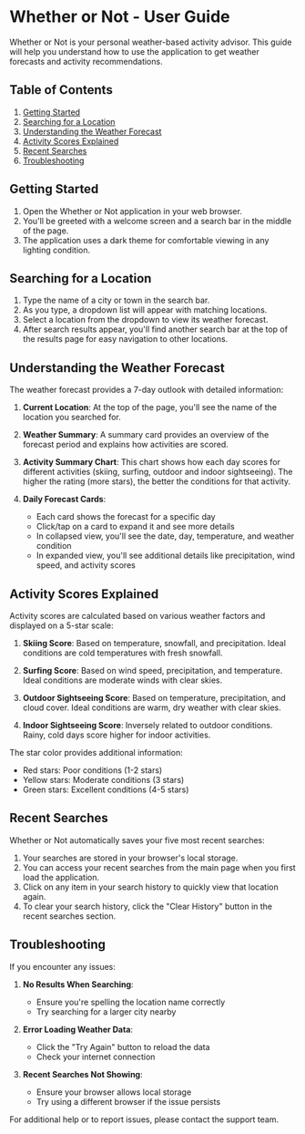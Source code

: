 # Whether or Not - User Guide

Whether or Not is your personal weather-based activity advisor. This guide will help you understand how to use the application to get weather forecasts and activity recommendations.

## Table of Contents

1. [Getting Started](#getting-started)
2. [Searching for a Location](#searching-for-a-location)
3. [Understanding the Weather Forecast](#understanding-the-weather-forecast)
4. [Activity Scores Explained](#activity-scores-explained)
5. [Recent Searches](#recent-searches)
6. [Troubleshooting](#troubleshooting)

## Getting Started

1. Open the Whether or Not application in your web browser.
2. You'll be greeted with a welcome screen and a search bar in the middle of the page.
3. The application uses a dark theme for comfortable viewing in any lighting condition.

## Searching for a Location

1. Type the name of a city or town in the search bar.
2. As you type, a dropdown list will appear with matching locations.
3. Select a location from the dropdown to view its weather forecast.
4. After search results appear, you'll find another search bar at the top of the results page for easy navigation to other locations.

## Understanding the Weather Forecast

The weather forecast provides a 7-day outlook with detailed information:

1. **Current Location**: At the top of the page, you'll see the name of the location you searched for.

2. **Weather Summary**: A summary card provides an overview of the forecast period and explains how activities are scored.

3. **Activity Summary Chart**: This chart shows how each day scores for different activities (skiing, surfing, outdoor and indoor sightseeing). The higher the rating (more stars), the better the conditions for that activity.

4. **Daily Forecast Cards**: 
   - Each card shows the forecast for a specific day
   - Click/tap on a card to expand it and see more details
   - In collapsed view, you'll see the date, day, temperature, and weather condition
   - In expanded view, you'll see additional details like precipitation, wind speed, and activity scores

## Activity Scores Explained

Activity scores are calculated based on various weather factors and displayed on a 5-star scale:

1. **Skiing Score**: Based on temperature, snowfall, and precipitation. Ideal conditions are cold temperatures with fresh snowfall.

2. **Surfing Score**: Based on wind speed, precipitation, and temperature. Ideal conditions are moderate winds with clear skies.

3. **Outdoor Sightseeing Score**: Based on temperature, precipitation, and cloud cover. Ideal conditions are warm, dry weather with clear skies.

4. **Indoor Sightseeing Score**: Inversely related to outdoor conditions. Rainy, cold days score higher for indoor activities.

The star color provides additional information:
- Red stars: Poor conditions (1-2 stars)
- Yellow stars: Moderate conditions (3 stars)
- Green stars: Excellent conditions (4-5 stars)

## Recent Searches

Whether or Not automatically saves your five most recent searches:

1. Your searches are stored in your browser's local storage.
2. You can access your recent searches from the main page when you first load the application.
3. Click on any item in your search history to quickly view that location again.
4. To clear your search history, click the "Clear History" button in the recent searches section.

## Troubleshooting

If you encounter any issues:

1. **No Results When Searching**: 
   - Ensure you're spelling the location name correctly
   - Try searching for a larger city nearby

2. **Error Loading Weather Data**:
   - Click the "Try Again" button to reload the data
   - Check your internet connection

3. **Recent Searches Not Showing**:
   - Ensure your browser allows local storage
   - Try using a different browser if the issue persists

For additional help or to report issues, please contact the support team.